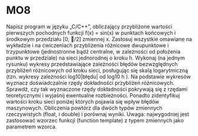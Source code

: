 # MO8
Napisz program w języku „C/C++”, obliczający przybliżone wartości pierwszych pochodnych
funkcji f(x) = sin(x) w punktach końcowych i środkowym przedziału [0, /2] zmiennej x. Zastosuj
wszystkie omawiane na wykładzie i na ćwiczeniach przybliżenia różnicowe dwupunktowe i
trzypunktowe (jednostronne bądź centralne, w zależności od położenia punktu w przedziale) na sieci
jednorodnej o kroku h. Wykonaj (na jednym rysunku) wykresy przedstawiające zależności błędów
bezwzględnych przybliżeń różnicowych od kroku sieci, posługując się skalą logarytmiczną (tzn.
wykresy zależności log10|błędu| od log10 h ). Na podstawie wykresów wyznacz doświadczalnie rzędy
dokładności przybliżeń różnicowych. Sprawdź, czy tak wyznaczone rzędy dokładności pokrywają
się z rzędami teoretycznymi i wyjaśnij ewentualne rozbieżności. Ponadto zidentyfikuj wartości
kroku sieci poniżej których pojawia się wpływ błędów maszynowych. Obliczenia powtórz dla
dwóch typów zmiennych rzeczywistych (float, i double) i porównaj wyniki.
Uwaga: najwygodniej jest zastosować wzorzec funkcji (function template) z typem zmiennych jako
parametrem wzorca.
